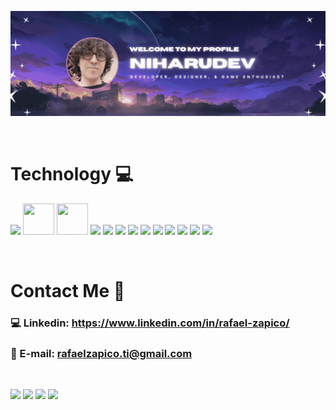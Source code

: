 ![Developer-Banner](./White%20Neon%20Minimal%20with%20Glassmoprhism%20Shape%20and%20Gradient%20Background%20NFT%20Twitter%20Header.gif)

<br>

# Technology 💻

<p>

 <img src="https://upload.wikimedia.org/wikipedia/commons/7/7e/Dart-logo.png" width="50px">
 <img src="https://cdn.worldvectorlogo.com/logos/flutter-logo.svg" width="50px" height="50px">
 <img src="https://brandeps.com/logo-download/F/Firebase-logo-02.png" width="50px" height="50px">
  <img src="https://riverpod.dev/img/logo.png" width="50px">
   <img src="https://cdn4.iconfinder.com/data/icons/social-media-logos-6/512/121-css3-512.png" width="50px">
   <img src="https://cdn-icons-png.flaticon.com/512/732/732212.png" width="50px">
    <img src="https://static-00.iconduck.com/assets.00/js-icon-2048x2048-kbwt89q3.png" width="50px">
   <img src="https://upload.wikimedia.org/wikipedia/commons/thumb/a/a7/React-icon.svg/2300px-React-icon.svg.png" width="50px">
   <img src="https://cdn-icons-png.flaticon.com/512/919/919853.png" width="50px">
   <img src="https://cdn.freebiesupply.com/logos/large/2x/spring-3-logo-png-transparent.png" width="50px">
   <img src="https://www.shareicon.net/data/512x512/2016/09/23/833700_windows_512x512.png" width="50px">
   <img src="https://upload.wikimedia.org/wikipedia/commons/thumb/7/73/Calligrakrita-base.svg/1200px-Calligrakrita-base.svg.png" width="50px">
   <img src="https://play-lh.googleusercontent.com/ee8GjOdx7E-lS3BBKz13LNFjTiq_SS0Ag-NpyHUJLS3iWKbGRDXhtXZz6E1TNTWX7JM" width="50px">
 
</p>

<br>

# Contact Me 📣

### 💻 Linkedin: https://www.linkedin.com/in/rafael-zapico/
### 📩 E-mail: rafaelzapico.ti@gmail.com


<br>

<p >

 <img src="https://media.tenor.com/-bcIjjtcC30AAAAi/omen-valorant.gif" width="200px"> 
 <img src="https://media.tenor.com/-bcIjjtcC30AAAAi/omen-valorant.gif" width="200px"> 
 <img src="https://media.tenor.com/-bcIjjtcC30AAAAi/omen-valorant.gif" width="200px"> 
 <img src="https://media.tenor.com/-bcIjjtcC30AAAAi/omen-valorant.gif" width="200px"> 
</p>


